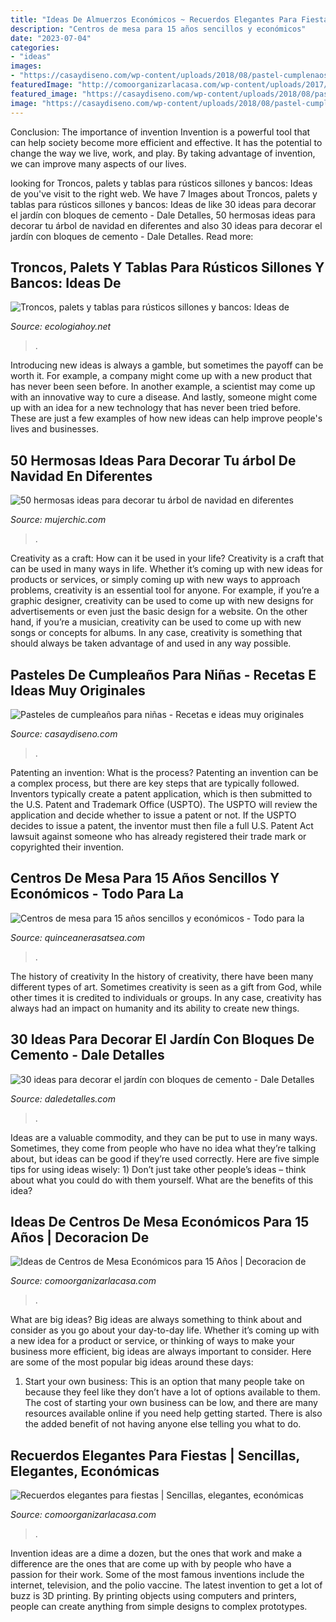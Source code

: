 ```yaml
---
title: "Ideas De Almuerzos Económicos ~ Recuerdos Elegantes Para Fiestas"
description: "Centros de mesa para 15 años sencillos y económicos"
date: "2023-07-04"
categories:
- "ideas"
images:
- "https://casaydiseno.com/wp-content/uploads/2018/08/pastel-cumplenaos-nina-opciones-originales.jpeg"
featuredImage: "http://comoorganizarlacasa.com/wp-content/uploads/2017/09/ideas-de-centros-de-mesa-economicos-para-15-anos-10.jpg"
featured_image: "https://casaydiseno.com/wp-content/uploads/2018/08/pastel-cumplenaos-nina-opciones-originales.jpeg"
image: "https://casaydiseno.com/wp-content/uploads/2018/08/pastel-cumplenaos-nina-opciones-originales.jpeg"
---
```



Conclusion: The importance of invention
Invention is a powerful tool that can help society become more efficient and effective. It has the potential to change the way we live, work, and play. By taking advantage of invention, we can improve many aspects of our lives.

	

		
looking for Troncos, palets y tablas para rústicos sillones y bancos: Ideas de you've visit to the right web. We have 7 Images about Troncos, palets y tablas para rústicos sillones y bancos: Ideas de like 30 ideas para decorar el jardín con bloques de cemento - Dale Detalles, 50 hermosas ideas para decorar tu árbol de navidad en diferentes and also 30 ideas para decorar el jardín con bloques de cemento - Dale Detalles. Read more:
		
    
## Troncos, Palets Y Tablas Para Rústicos Sillones Y Bancos: Ideas De

<img loading=lazy src="https://ecologiahoy.net/wp-content/uploads/2014/05/troncos3.jpg" onerror="this.onerror=null;this.src='https://tse2.mm.bing.net/th?id=OIP.fwSIIYZkfvi26g8O05C7XwHaFj&amp;pid=15.1';" alt="Troncos, palets y tablas para rústicos sillones y bancos: Ideas de">

_Source: ecologiahoy.net_

>. 

	

Introducing new ideas is always a gamble, but sometimes the payoff can be worth it. For example, a company might come up with a new product that has never been seen before. In another example, a scientist may come up with an innovative way to cure a disease. And lastly, someone might come up with an idea for a new technology that has never been tried before. These are just a few examples of how new ideas can help improve people's lives and businesses.

    
## 50 Hermosas Ideas Para Decorar Tu árbol De Navidad En Diferentes

<img loading=lazy src="https://mujerchic.com/wp-content/uploads/2017/11/f7d0da3d01aae85a843f362774c50e9d.jpg" onerror="this.onerror=null;this.src='https://tse3.mm.bing.net/th?id=OIP.sk9boSSq-ImwmhRU2KOaxgHaM2&amp;pid=15.1';" alt="50 hermosas ideas para decorar tu árbol de navidad en diferentes">

_Source: mujerchic.com_

>. 

	

Creativity as a craft: How can it be used in your life?
Creativity is a craft that can be used in many ways in life. Whether it’s coming up with new ideas for products or services, or simply coming up with new ways to approach problems, creativity is an essential tool for anyone. For example, if you’re a graphic designer, creativity can be used to come up with new designs for advertisements or even just the basic design for a website. On the other hand, if you’re a musician, creativity can be used to come up with new songs or concepts for albums. In any case, creativity is something that should always be taken advantage of and used in any way possible.

    
## Pasteles De Cumpleaños Para Niñas - Recetas E Ideas Muy Originales

<img loading=lazy src="https://casaydiseno.com/wp-content/uploads/2018/08/pastel-cumplenaos-nina-opciones-originales.jpeg" onerror="this.onerror=null;this.src='https://tse2.mm.bing.net/th?id=OIP.Jq6lD2LXrn2Xtl1CReMLWQHaLH&amp;pid=15.1';" alt="Pasteles de cumpleaños para niñas - Recetas e ideas muy originales">

_Source: casaydiseno.com_

>. 

	

Patenting an invention: What is the process?
Patenting an invention can be a complex process, but there are key steps that are typically followed. Inventors typically create a patent application, which is then submitted to the U.S. Patent and Trademark Office (USPTO). The USPTO will review the application and decide whether to issue a patent or not. If the USPTO decides to issue a patent, the inventor must then file a full U.S. Patent Act lawsuit against someone who has already registered their trade mark or copyrighted their invention.

    
## Centros De Mesa Para 15 Años Sencillos Y Económicos - Todo Para La

<img loading=lazy src="http://quinceanerasatsea.com/wp-content/uploads/2016/08/CENTROSDEMESAPARA15AÑOSSENCILLOS_41-351x500.jpg" onerror="this.onerror=null;this.src='https://tse1.mm.bing.net/th?id=OIP.424M-qLIoluyzFxtooa9OwHaKj&amp;pid=15.1';" alt="Centros de mesa para 15 años sencillos y económicos - Todo para la">

_Source: quinceanerasatsea.com_

>. 

	

The history of creativity
In the history of creativity, there have been many different types of art. Sometimes creativity is seen as a gift from God, while other times it is credited to individuals or groups. In any case, creativity has always had an impact on humanity and its ability to create new things.

    
## 30 Ideas Para Decorar El Jardín Con Bloques De Cemento - Dale Detalles

<img loading=lazy src="https://www.daledetalles.com/wp-content/uploads/2020/06/ideas-para-decorar-con-bloques-de-cemento22.jpg" onerror="this.onerror=null;this.src='https://tse3.mm.bing.net/th?id=OIP.UKcHHSAGvGSqKxzBc6ITFgHaJ3&amp;pid=15.1';" alt="30 ideas para decorar el jardín con bloques de cemento - Dale Detalles">

_Source: daledetalles.com_

>. 

	

Ideas are a valuable commodity, and they can be put to use in many ways. Sometimes, they come from people who have no idea what they’re talking about, but ideas can be good if they’re used correctly. Here are five simple tips for using ideas wisely: 1) Don’t just take other people’s ideas – think about what you could do with them yourself. What are the benefits of this idea?

    
## Ideas De Centros De Mesa Económicos Para 15 Años | Decoracion De

<img loading=lazy src="http://comoorganizarlacasa.com/wp-content/uploads/2017/09/ideas-de-centros-de-mesa-economicos-para-15-anos-10.jpg" onerror="this.onerror=null;this.src='https://tse4.mm.bing.net/th?id=OIP.OaEpuE6RqdrJl9G7Gd5UfQHaJ3&amp;pid=15.1';" alt="Ideas de Centros de Mesa Económicos para 15 Años | Decoracion de">

_Source: comoorganizarlacasa.com_

>. 

	

What are big ideas?
Big ideas are always something to think about and consider as you go about your day-to-day life. Whether it’s coming up with a new idea for a product or service, or thinking of ways to make your business more efficient, big ideas are always important to consider. Here are some of the most popular big ideas around these days:
1. Start your own business: This is an option that many people take on because they feel like they don’t have a lot of options available to them. The cost of starting your own business can be low, and there are many resources available online if you need help getting started. There is also the added benefit of not having anyone else telling you what to do.


    
## Recuerdos Elegantes Para Fiestas | Sencillas, Elegantes, Económicas

<img loading=lazy src="https://comoorganizarlacasa.com/wp-content/uploads/2019/07/Recuerdos-elegantes-para-fiestas.jpg" onerror="this.onerror=null;this.src='https://tse2.mm.bing.net/th?id=OIP.G6W4xGpRgTCWTCKLHYhKrgHaJ4&amp;pid=15.1';" alt="Recuerdos elegantes para fiestas | Sencillas, elegantes, económicas">

_Source: comoorganizarlacasa.com_

>. 

	

Invention ideas are a dime a dozen, but the ones that work and make a difference are the ones that are come up with by people who have a passion for their work. Some of the most famous inventions include the internet, television, and the polio vaccine. The latest invention to get a lot of buzz is 3D printing. By printing objects using computers and printers, people can create anything from simple designs to complex prototypes.


